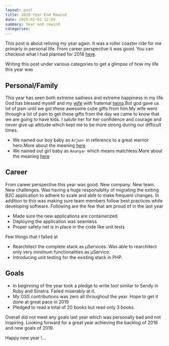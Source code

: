 ```yaml
---
layout: post
title: 2018-Year End Rewind
date: 2019-01-01 12:54
summary: Year end rewind
categories:
---
```


This post is about reliving my year again. 
It was a roller coaster ride for me primarly in personal life. From career perspective it was good. You can checkout what I had planned for 2018 [here](http://blog.balaaagi.in/2018/01/23/my-look-ahead-for-2018/).

Writing this post under various categories to get a glimpse of how my life this year was

## Personal/Family

This year has seen both extreme sadness and extreme happiness in my life. God has blessed myself and my [wife](https://www.facebook.com/subhashini.shree.9) with fraternal [twins](https://en.wikipedia.org/wiki/Twin#Dizygotic_(fraternal)).But god gave us lot of pain until we got these awesome cutie gifts from him.My wife went through a lot of pain to get these gifts from the day we came to know that we are going to have kids. I salute her for her confidence and courage and never give up attitude which kept me to be more strong during our difficult times.
* We named our boy baby as `Arjun`- in reference to a great warrior hero.More about the meaning [here](http://www.indiachildnames.com/name.aspx?name=Arjun) 
* We named out girl baby as `Ananya`- which means matchless.More about the meaning [here](http://www.indiachildnames.com/name.aspx?name=Ananya)


## Career

From career perspective this year was good. New company. New team. New challenges. Was having a huge responsiblity of migrating the exiting B2C application to adhere to scale and able to make frequent changes. In addition to this was making sure team members follow best practices while developing software. Following are the few that am proud of in the last year
* Made sure the new applications are containerized
* Deploying the application was seamless
* Proper safety net is in place in the code like unit tests

Few things that I failed at
* Rearchitect the complete stack as µServices. Was able to rearchitect only very minimum functionalities as µService.
* Introducing unit testing for the existing stack in PHP. 


## Goals
* In beginning of the year took a pledge to write tool similar to Sendy in Ruby and Sinatra. Failed miserably at it. 
* My OSS contributions was zero all throughout the year. Hope to get it done at great pace in 2019
* Pledged to read a total of 20 books but read only 3 books.


Overall  did not meet any goals last year which was personally bad and not inspiring. Looking forward for a great year achieving the backlog of 2018 and new goals of 2019.

Happy new year !...

